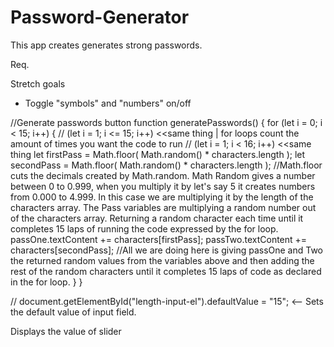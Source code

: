# Password-Generator
This app creates generates strong passwords.

Req.

<!-- - Generate two random passwords when the user clicks the button -->
<!-- - Each password should be 15 characters long -->

Stretch goals
<!-- - Ability to set password length (min 8, max 100) -->
<!-- - Add "copy on click" feature -->
- Toggle "symbols" and "numbers" on/off

//Generate passwords button
function generatePasswords() {
    for (let i = 0; i < 15; i++) {
        // (let i = 1; i <= 15; i++) <<same thing | for loops count the amount of times you want the code to run
        // (let i = 1; i < 16; i++) <<same thing
        let firstPass = Math.floor( Math.random() * characters.length );
        let secondPass = Math.floor( Math.random() * characters.length );
        //Math.floor cuts the decimals created by Math.random. Math Random gives a number between 0 to 0.999, when you multiply it by let's say 5 it creates numbers from 0.000 to 4.999. In this case we are multiplying it by the length of the characters array. The Pass variables are multiplying a random number out of the characters array. Returning a random character each time until it completes 15 laps of running the code expressed by the for loop.
        passOne.textContent += characters[firstPass];
        passTwo.textContent += characters[secondPass];
        //All we are doing here is giving passOne and Two the returned random values from the variables above and then adding the rest of the random characters until it completes 15 laps of code as declared in the for loop.
    }
}

// document.getElementById("length-input-el").defaultValue = "15"; <-- Sets the default value of input field.

<!-- oninput="this.nextElementSibling.value = this.value"
<output>15</output> --> Displays the value of slider

<!-- <input type="number" id="length-input-el" placeholder="Password Length" value="15" min="8" max="100"> -->